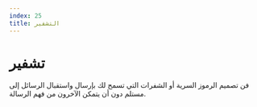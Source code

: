 ```yaml
---
index: 25
title: التشفير
---
```

# تشفير

فن تصميم الرموز السرية أو الشفرات التي تسمح لك بإرسال واستقبال الرسائل إلى مستلم دون أن يتمكن الآخرون من فهم الرسالة.